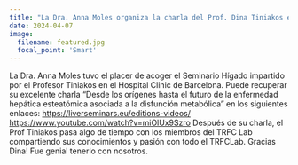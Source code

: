 ```yaml
---
title: "La Dra. Anna Moles organiza la charla del Prof. Dina Tiniakos en la serie de seminarios sobre el hígado de abril"
date: 2024-04-07
image:
  filename: featured.jpg
  focal_point: 'Smart'
---
```


La Dra. Anna Moles tuvo el placer de acoger el Seminario Hígado impartido por el Profesor Tiniakos en el Hospital Clinic de Barcelona. Puede recuperar su excelente charla “Desde los orígenes hasta el futuro de la enfermedad hepática esteatómica asociada a la disfunción metabólica” en los siguientes enlaces: https://liverseminars.eu/editions-videos/ https://www.youtube.com/watch?v=miOlUx9Szro Después de su charla, el Prof Tiniakos pasa algo de tiempo con los miembros del TRFC Lab compartiendo sus conocimientos y pasión con todo el TRFCLab. Gracias Dina! Fue genial tenerlo con nosotros.